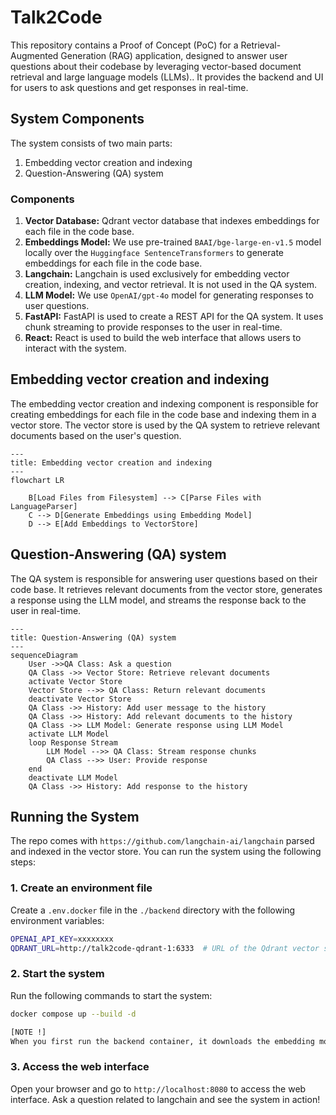 # Talk2Code

This repository contains a Proof of Concept (PoC) for a Retrieval-Augmented Generation (RAG) application, designed to answer user questions about their codebase by leveraging vector-based document retrieval and large language models (LLMs).. It provides the backend and UI for users to ask questions and get responses in real-time.

## System Components

The system consists of two main parts:

1. Embedding vector creation and indexing
2. Question-Answering (QA) system

### Components

1. **Vector Database:** Qdrant vector database that indexes embeddings for each file in the code base.
2. **Embeddings Model:** We use pre-trained `BAAI/bge-large-en-v1.5` model locally over the `Huggingface SentenceTransformers`  to generate embeddings for each file in the code base.
3. **Langchain:** Langchain is used exclusively for embedding vector creation, indexing, and vector retrieval. It is not used in the QA system.
4. **LLM Model:** We use `OpenAI/gpt-4o` model for generating responses to user questions.
5. **FastAPI:** FastAPI is used to create a REST API for the QA system. It uses chunk streaming to provide responses to the user in real-time.
6. **React:** React is used to build the web interface that allows users to interact with the system.

## Embedding vector creation and indexing

The embedding vector creation and indexing component is responsible for creating embeddings for each file in the code base and indexing them in a vector store. The vector store is used by the QA system to retrieve relevant documents based on the user's question.

```mermaid
---
title: Embedding vector creation and indexing
---
flowchart LR
    
    B[Load Files from Filesystem] --> C[Parse Files with LanguageParser]
    C --> D[Generate Embeddings using Embedding Model]
    D --> E[Add Embeddings to VectorStore]
```

## Question-Answering (QA) system

The QA system is responsible for answering user questions based on their code base. It retrieves relevant documents from the vector store, generates a response using the LLM model, and streams the response back to the user in real-time.

```mermaid
---
title: Question-Answering (QA) system
---
sequenceDiagram
    User ->>QA Class: Ask a question
    QA Class ->> Vector Store: Retrieve relevant documents
    activate Vector Store
    Vector Store -->> QA Class: Return relevant documents
    deactivate Vector Store
    QA Class ->> History: Add user message to the history
    QA Class ->> History: Add relevant documents to the history
    QA Class ->> LLM Model: Generate response using LLM Model
    activate LLM Model
    loop Response Stream
        LLM Model -->> QA Class: Stream response chunks
        QA Class -->> User: Provide response
    end
    deactivate LLM Model
    QA Class ->> History: Add response to the history
```

## Running the System

The repo comes with `https://github.com/langchain-ai/langchain` parsed and indexed in the vector store. You can run the system using the following steps:

### 1. Create an environment file

Create a `.env.docker` file in the `./backend` directory with the following environment variables:

```bash
OPENAI_API_KEY=xxxxxxxx
QDRANT_URL=http://talk2code-qdrant-1:6333  # URL of the Qdrant vector store for docker container
```

### 2. Start the system

Run the following commands to start the system:

```bash
docker compose up --build -d 
```

```bash
[NOTE !]
When you first run the backend container, it downloads the embedding model. This process may take some time depending on your internet connection.
```

### 3. Access the web interface

Open your browser and go to `http://localhost:8080` to access the web interface.
Ask a question related to langchain and see the system in action!
